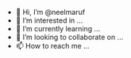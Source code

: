 - 👋 Hi, I’m @neelmaruf
- 👀 I’m interested in ...
- 🌱 I’m currently learning ...
- 💞️ I’m looking to collaborate on ...
- 📫 How to reach me ...

<!---
neelmaruf/neelmaruf is a ✨ special ✨ repository because its `hiME.md` (best) appears on your GitHub profile.
You can click the Preview link to take a look at your changes.
--->
